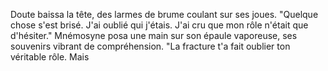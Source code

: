 Doute baissa la tête, des larmes de brume coulant sur ses joues. "Quelque chose s'est brisé. J'ai oublié qui j'étais. J'ai cru que mon rôle n'était que d'hésiter." Mnémosyne posa une main sur son épaule vaporeuse, ses souvenirs vibrant de compréhension. "La fracture t'a fait oublier ton véritable rôle. Mais
